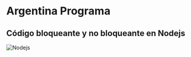 # Argentina Programa

## Código bloqueante y no bloqueante en Nodejs

![Nodejs](https://kinsta.com/wp-content/uploads/2021/09/nodejs-official-logo.jpg)